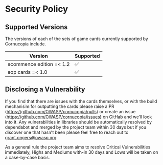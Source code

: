 # Security Policy

## Supported Versions

The versions of each of the sets of game cards currently supported by Cornucopia include.

| Version                  | Supported          |
| ------------------------ | ------------------ |
| ecommence edition =< 1.2 | :white_check_mark: |
| eop cards =< 1.0         | :white_check_mark: |

## Disclosing a Vulnerability

If you find that there are issues with the cards themselves, or with the build mechanisim for outputting the cards please raise a PR (https://github.com/OWASP/cornucopia/pulls) or create an issue (https://github.com/OWASP/cornucopia/issues) on GitHab and we'll look into it. Any vulnerabilities in libraries should be automatically resolved by dependabot and merged by the project team within 30 days but if you discover one that hasn't been please feel free to reach out to grant.ongers@owasp.org

As a general rule the project team aims to resolve Critical Vulnerabilities immediately, Highs and Mediums with-in 30 days and Lows will be taken on a case-by-case basis.
